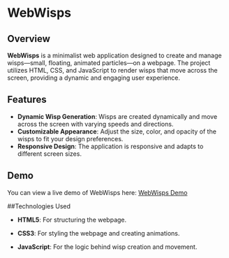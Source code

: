 # WebWisps

## Overview

**WebWisps** is a minimalist web application designed to create and manage wisps—small, floating, animated particles—on a webpage. The project utilizes HTML, CSS, and JavaScript to render wisps that move across the screen, providing a dynamic and engaging user experience.

## Features

- **Dynamic Wisp Generation**: Wisps are created dynamically and move across the screen with varying speeds and directions.
- **Customizable Appearance**: Adjust the size, color, and opacity of the wisps to fit your design preferences.
- **Responsive Design**: The application is responsive and adapts to different screen sizes.

## Demo

You can view a live demo of WebWisps here: [WebWisps Demo](https://webwisps.onrender.com)

##Technologies Used

- **HTML5**: For structuring the webpage.

- **CSS3**: For styling the webpage and creating animations.

- **JavaScript**: For the logic behind wisp creation and movement.
